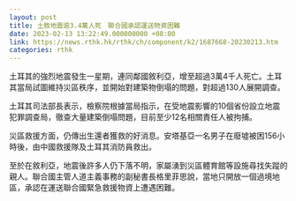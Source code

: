 ```yaml
---
layout: post
title: 土敘地震逾3.4萬人死　聯合國承認運送物資困難
date: 2023-02-13 13:22:49.000000000 +08:00
link: https://news.rthk.hk/rthk/ch/component/k2/1687668-20230213.htm
categories: rthk
---
```


土耳其的強烈地震發生一星期，連同鄰國敘利亞，增至超過3萬4千人死亡。土耳其當局試圖維持災區秩序，並開始對建築物倒塌的問題，對超過130人展開調查。

土耳其司法部長表示，檢察院根據當局指示，在受地震影響的10個省份設立地震犯罪調查局，徹查大量建築倒塌問題，目前至少12名相關責任人被拘捕。

災區救援方面，仍傳出生還者獲救的好消息。安塔基亞一名男子在廢墟被困156小時後，由中國救援隊及土耳其消防員救出。

至於在敘利亞，地震後許多人仍下落不明，家屬湧到災區體育館等設施尋找失蹤的親人。聯合國主管人道主義事務的副秘書長格里菲思說，當地只開放一個過境地區，承認在運送聯合國緊急救援物資上遭遇困難。
